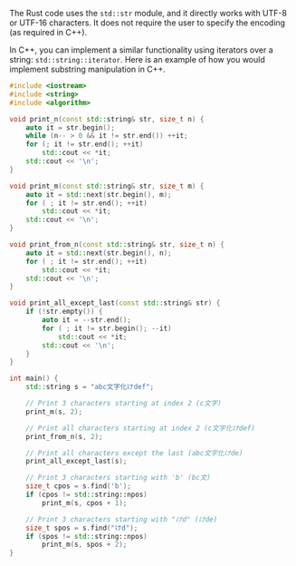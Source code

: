 The Rust code uses the `std::str` module, and it directly works with UTF-8 or UTF-16 characters. 
It does not require the user to specify the encoding (as required in C++). 

In C++, you can implement a similar functionality using iterators over a string: `std::string::iterator`. Here is an example of how you would implement substring manipulation in C++.

```cpp
#include <iostream>
#include <string>
#include <algorithm>

void print_n(const std::string& str, size_t n) {
    auto it = str.begin();
    while (n-- > 0 && it != str.end()) ++it;
    for (; it != str.end(); ++it)
        std::cout << *it;
    std::cout << '\n';
}

void print_m(const std::string& str, size_t m) {
    auto it = std::next(str.begin(), m);
    for ( ; it != str.end(); ++it)
        std::cout << *it;
    std::cout << '\n';
}

void print_from_n(const std::string& str, size_t n) {
    auto it = std::next(str.begin(), n);
    for ( ; it != str.end(); ++it)
        std::cout << *it;
    std::cout << '\n';
}

void print_all_except_last(const std::string& str) {
    if (!str.empty()) {
        auto it = --str.end();
        for ( ; it != str.begin(); --it)
            std::cout << *it;
        std::cout << '\n';
    }
}

int main() {
    std::string s = "abc文字化けdef";

    // Print 3 characters starting at index 2 (c文字)
    print_m(s, 2);

    // Print all characters starting at index 2 (c文字化けdef)
    print_from_n(s, 2);

    // Print all characters except the last (abc文字化けde)
    print_all_except_last(s);

    // Print 3 characters starting with 'b' (bc文)
    size_t cpos = s.find('b');
    if (cpos != std::string::npos)
        print_m(s, cpos + 1);

    // Print 3 characters starting with "けd" (けde)
    size_t spos = s.find("けd");
    if (spos != std::string::npos)
        print_m(s, spos + 2);
}
```
